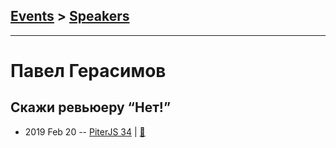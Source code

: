 ## [Events](../README.md) > [Speakers](../speakers.md)
---

# Павел Герасимов

## Скажи ревьюеру “Нет!”
- 2019 Feb 20 -- [PiterJS 34](https://www.youtube.com/watch?v=FV5xeLwYLNM)  | [:notebook:](https://fs.piterjs.org/events/34/gerasimov.pdf)  
